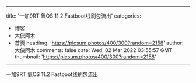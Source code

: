 
---
title: '一加9RT 氧OS 11.2 Fastboot线刷包流出'
categories: 
 - 博客
 - 大侠阿木
 - 首页
headimg: 'https://picsum.photos/400/300?random=2158'
author: 大侠阿木
comments: false
date: Wed, 02 Mar 2022 03:55:57 GMT
thumbnail: 'https://picsum.photos/400/300?random=2158'
---

<div>   
一加9RT 氧OS 11.2 Fastboot线刷包流出  
</div>
            